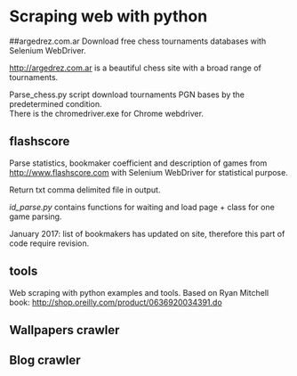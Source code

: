 # Scraping web with python

##argedrez.com.ar
Download free chess tournaments databases with Selenium WebDriver.

http://argedrez.com.ar is a beautiful chess site with a broad range of tournaments.

Parse_chess.py script download tournaments PGN bases by the predetermined condition.  
There is the chromedriver.exe for Chrome webdriver.

## flashscore
Parse statistics, bookmaker coefficient and description of games from http://www.flashscore.com with Selenium WebDriver for statistical purpose.

Return txt comma delimited file in output.

*id_parse.py* contains functions for waiting and load page + class for one game parsing.

January 2017: list of bookmakers has updated on site, therefore this part of code require revision.

## tools
Web scraping with python examples and tools.
Based on Ryan Mitchell book: http://shop.oreilly.com/product/0636920034391.do

## Wallpapers crawler

## Blog crawler